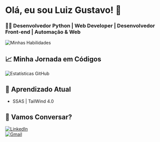 # Olá, eu sou Luiz Gustavo! 👋  
### 👨‍💻 Desenvolvedor Python | Web Developer | Desenvolvedor Front-end | Automação & Web  

![Minhas Habilidades](https://skillicons.dev/icons?i=python,html,css,js,git,&theme=dark&perline=8)  

## 📈 **Minha Jornada em Códigos**  
![Estatísticas GitHub](https://github-readme-stats.vercel.app/api?username=LuizPerfran&show_icons=true&theme=dracula&hide=issues&rank_icon=github)   

## 🧠 **Aprendizado Atual**  
- SSAS | TailWind 4.0 

## 💬 **Vamos Conversar?**  
[![LinkedIn](https://img.shields.io/badge/-LinkedIn-0A66C2?logo=linkedin)](https://www.linkedin.com/in/luiz-gustavo-pereira-franco-784008272/)  
[![Gmail](https://img.shields.io/badge/-Email-EA4335?logo=gmail)](mailto:luizpereirafranco@gmail.com)  

<!-- keywords: python developer, CSS, HTML, automação, desenvolvedor web, backend, frontend, fullstack, ssas, portfolio -->  
